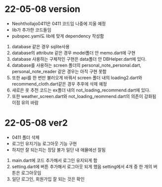 # 22-05-08 version
* Neohthollajo0411은 0411 코드임 나중에 지울 예정
* lib가 추가한 코드들임
* pubspec.yaml도 lib에 맞게 dependency 작성함

1. database 같은 경우 sqlite사용
2. database의 attribute 같은 경우 model폴더 안 memo.dart에 구현
3. database 사용하는 구체적인 구현은 data폴더 안 DBHelper.dart에 있다.
4. database를 사용하는 screen 폴더의 personal_note_personal.dart, personal_note_reader 같은 경우는 아직 구현 못함
5. 또한 api를 한 번만 불러오게 바꿔서 screen 폴더 내의 loading2.dart와 recommend_cloth.dart같은 경우 추후에 삭제 예정
6. 새로은 옷 추천 코드는 ex폴더 내의 not_loading_recommend.dart에 있다.
7. 또한 weather_screen.dart와 not_loading_reommend.dart의 의존이 강화됨 이점 유의 바람

# 22-05-08 ver2
* 0411 폴더 삭제
* 로그인 유지기능 로그아웃 기능 구현
* 하지만 잘 되는지는 장담 불가 일단 내 애뮬에선 잘됨

1. main.dart에 코드 추가해서 로그인 유지되게 함
2. setting.dart에 버튼 추가해서 로그아웃 되게 했음 setting에서 4개 중 한 개의 버튼은 로그아웃임
3. 일단 로그인, 회원가입 잘 되는 것은 확인
